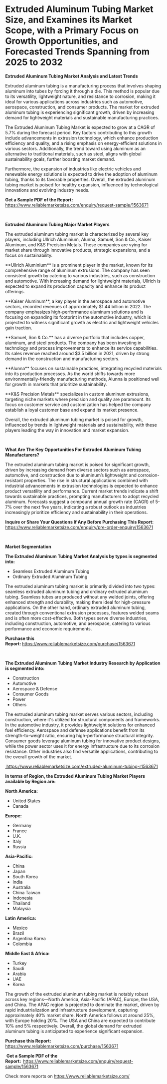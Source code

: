 <p><h1>Extruded Aluminum Tubing Market Size, and Examines its Market Scope, with a Primary Focus on Growth Opportunities, and Forecasted Trends Spanning from 2025 to 2032</h1></p><p><strong>Extruded Aluminum Tubing Market Analysis and Latest Trends</strong></p>
<p><p>Extruded aluminum tubing is a manufacturing process that involves shaping aluminum into tubes by forcing it through a die. This method is popular due to its versatility, lightweight nature, and resistance to corrosion, making it ideal for various applications across industries such as automotive, aerospace, construction, and consumer products. The market for extruded aluminum tubing is experiencing significant growth, driven by increasing demand for lightweight materials and sustainable manufacturing practices.</p><p>The Extruded Aluminum Tubing Market is expected to grow at a CAGR of 5.7% during the forecast period. Key factors contributing to this growth include advancements in extrusion technology, which enhance production efficiency and quality, and a rising emphasis on energy-efficient solutions in various sectors. Additionally, the trend toward using aluminum as an alternative to traditional materials, such as steel, aligns with global sustainability goals, further boosting market demand.</p><p>Furthermore, the expansion of industries like electric vehicles and renewable energy solutions is expected to drive the adoption of aluminum tubing, thanks to its favorable properties. Overall, the extruded aluminum tubing market is poised for healthy expansion, influenced by technological innovations and evolving industry needs.</p></p>
<p><strong>Get a Sample PDF of the Report:&nbsp;</strong> <a href="https://www.reliablemarketsize.com/enquiry/request-sample/1563671?utm_campaign=2996&utm_medium=2&utm_source=Github&utm_content=ia&utm_term=02042025&utm_id=extruded-aluminum-tubing">https://www.reliablemarketsize.com/enquiry/request-sample/1563671</a></p>
<p>&nbsp;</p>
<p><strong>Extruded Aluminum Tubing Major Market Players</strong></p>
<p><p>The extruded aluminum tubing market is characterized by several key players, including Ullrich Aluminium, Alunna, Samuel, Son & Co., Kaiser Aluminum, and K&S Precision Metals. These companies are vying for market share through innovative products, strategic expansions, and a focus on sustainability.</p><p>**Ullrich Aluminium** is a prominent player in the market, known for its comprehensive range of aluminum extrusions. The company has seen consistent growth by catering to various industries, such as construction and automotive. With increasing demand for lightweight materials, Ullrich is expected to expand its production capacity and enhance its product offerings.</p><p>**Kaiser Aluminum**, a key player in the aerospace and automotive sectors, recorded revenues of approximately $1.44 billion in 2022. The company emphasizes high-performance aluminum solutions and is focusing on expanding its footprint in the automotive industry, which is projected to witness significant growth as electric and lightweight vehicles gain traction.</p><p>**Samuel, Son & Co.** has a diverse portfolio that includes copper, aluminum, and steel products. The company has been investing in technology and process improvements to enhance its service capabilities. Its sales revenue reached around $3.5 billion in 2021, driven by strong demand in the construction and manufacturing sectors.</p><p>**Alunna** focuses on sustainable practices, integrating recycled materials into its production processes. As the world shifts towards more environmentally-friendly manufacturing methods, Alunna is positioned well for growth in markets that prioritize sustainability.</p><p>**K&S Precision Metals** specializes in custom aluminum extrusions, targeting niche markets where precision and quality are paramount. Its focus on customer service and customization has helped the company establish a loyal customer base and expand its market presence.</p><p>Overall, the extruded aluminum tubing market is poised for growth, influenced by trends in lightweight materials and sustainability, with these players leading the way in innovation and market expansion.</p></p>
<p>&nbsp;</p>
<p><strong>What Are The Key Opportunities For Extruded Aluminum Tubing Manufacturers?</strong></p>
<p><p>The extruded aluminum tubing market is poised for significant growth, driven by increasing demand from diverse sectors such as aerospace, automotive, and construction due to aluminum’s lightweight and corrosion-resistant properties. The rise in structural applications combined with industrial advancements in extrusion technologies is expected to enhance product versatility and performance. Current market trends indicate a shift towards sustainable practices, prompting manufacturers to adopt recycled aluminum. Forecasts suggest a compound annual growth rate (CAGR) of 5-7% over the next five years, indicating a robust outlook as industries increasingly prioritize efficiency and sustainability in their operations.</p></p>
<p><strong>Inquire or Share Your Questions If Any Before Purchasing This Report:</strong> <a href="https://www.reliablemarketsize.com/enquiry/pre-order-enquiry/1563671?utm_campaign=2996&utm_medium=2&utm_source=Github&utm_content=ia&utm_term=02042025&utm_id=extruded-aluminum-tubing">https://www.reliablemarketsize.com/enquiry/pre-order-enquiry/1563671</a></p>
<p>&nbsp;</p>
<p><strong>Market Segmentation</strong></p>
<p><strong>The Extruded Aluminum Tubing Market Analysis by types is segmented into:</strong></p>
<p><ul><li>Seamless Extruded Aluminum Tubing</li><li>Ordinary Extruded Aluminum Tubing</li></ul></p>
<p><p>The extruded aluminum tubing market is primarily divided into two types: seamless extruded aluminum tubing and ordinary extruded aluminum tubing. Seamless tubes are produced without any welded joints, offering enhanced strength and durability, making them ideal for high-pressure applications. On the other hand, ordinary extruded aluminum tubing, created through conventional extrusion processes, features welded seams and is often more cost-effective. Both types serve diverse industries, including construction, automotive, and aerospace, catering to various performance and economic requirements.</p></p>
<p><strong>Purchase this Report:&nbsp;</strong><a href="https://www.reliablemarketsize.com/purchase/1563671?utm_campaign=2996&utm_medium=2&utm_source=Github&utm_content=ia&utm_term=02042025&utm_id=extruded-aluminum-tubing">https://www.reliablemarketsize.com/purchase/1563671</a></p>
<p>&nbsp;</p>
<p><strong>The Extruded Aluminum Tubing Market Industry Research by Application is segmented into:</strong></p>
<p><ul><li>Construction</li><li>Automotive</li><li>Aerospace & Defense</li><li>Consumer Goods</li><li>Power</li><li>Others</li></ul></p>
<p><p>The extruded aluminum tubing market serves various sectors, including construction, where it's utilized for structural components and frameworks. In the automotive industry, it provides lightweight solutions for enhanced fuel efficiency. Aerospace and defense applications benefit from its strength-to-weight ratio, ensuring high-performance structural integrity. Consumer goods leverage aluminum tubing for innovative product designs, while the power sector uses it for energy infrastructure due to its corrosion resistance. Other industries also find versatile applications, contributing to the overall growth of the market.</p></p>
<p><a href="https://www.reliablemarketsize.com/extruded-aluminum-tubing-r1563671?utm_campaign=2996&utm_medium=2&utm_source=Github&utm_content=ia&utm_term=02042025&utm_id=extruded-aluminum-tubing">&nbsp;https://www.reliablemarketsize.com/extruded-aluminum-tubing-r1563671</a></p>
<p><strong>In terms of Region, the Extruded Aluminum Tubing Market Players available by Region are:</strong></p>
<p>
    <p> <strong> North America: </strong>
        <ul>
            <li>United States</li>
            <li>Canada</li>
        </ul>
        </p> 
    <p> <strong> Europe: </strong>
        <ul>
            <li>Germany</li>
            <li>France</li>
            <li>U.K.</li>
            <li>Italy</li>
            <li>Russia</li>
        </ul>
        </p> 
    <p> <strong> Asia-Pacific: </strong>
        <ul>
            <li>China</li>
            <li>Japan</li>
            <li>South Korea</li>
            <li>India</li>
            <li>Australia</li>
            <li>China Taiwan</li>
            <li>Indonesia</li>
            <li>Thailand</li>
            <li>Malaysia</li>
        </ul>
        </p> 
    <p> <strong> Latin America: </strong>
        <ul>
            <li>Mexico</li>
            <li>Brazil</li>
            <li>Argentina Korea</li>
            <li>Colombia</li>
        </ul>
        </p> 
    <p> <strong> Middle East & Africa: </strong>
        <ul>
            <li>Turkey</li>
            <li>Saudi</li>
            <li>Arabia</li>
            <li>UAE</li>
            <li>Korea</li>
        </ul>
    </p>
    </p>
<p><p>The growth of the extruded aluminum tubing market is notably robust across key regions—North America, Asia-Pacific (APAC), Europe, the USA, and China. The APAC region is projected to dominate the market, driven by rapid industrialization and infrastructure development, capturing approximately 40% market share. North America follows at around 25%, with Europe holding 20%. The USA and China are expected to contribute 10% and 5% respectively. Overall, the global demand for extruded aluminum tubing is anticipated to experience significant expansion.</p></p>
<p><strong>Purchase this Report: </strong><a href="https://www.reliablemarketsize.com/purchase/1563671?utm_campaign=2996&utm_medium=2&utm_source=Github&utm_content=ia&utm_term=02042025&utm_id=extruded-aluminum-tubing">https://www.reliablemarketsize.com/purchase/1563671</a></p>
<p>&nbsp;<strong>Get a Sample PDF of the Report:&nbsp;&nbsp;</strong><a href="https://www.reliablemarketsize.com/enquiry/request-sample/1563671?utm_campaign=2996&utm_medium=2&utm_source=Github&utm_content=ia&utm_term=02042025&utm_id=extruded-aluminum-tubing">https://www.reliablemarketsize.com/enquiry/request-sample/1563671</a></p>
<p><strong></strong></p>
<p>Check more reports on <a href="https://www.reliablemarketsize.com/?utm_campaign=2996&utm_medium=2&utm_source=Github&utm_content=ia&utm_term=02042025&utm_id=extruded-aluminum-tubing">https://www.reliablemarketsize.com/</a></p>